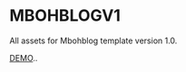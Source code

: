 # MBOHBLOGV1

All assets for Mbohblog template version 1.0.

<a href="http://mbohsopo.blogspot.com/" target="_blank">DEMO</a>..
